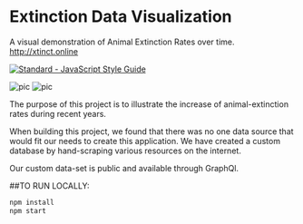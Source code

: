 # Extinction Data Visualization

A visual demonstration of Animal Extinction Rates over time. http://xtinct.online

[![Standard - JavaScript Style Guide](https://img.shields.io/badge/code%20style-standard-brightgreen.svg)](http://standardjs.com/)


![pic](http://i.imgur.com/j7B7Ap4.png)
![pic](http://i.imgur.com/6dPMgp6.png)

The purpose of this project is to illustrate the increase of animal-extinction rates during recent years.

When building this project, we found that there was no one data source that would fit our needs to create this application. We have created a custom database by hand-scraping various resources on the internet.

Our custom data-set is public and available through GraphQl.

##TO RUN LOCALLY:
```bash
npm install
npm start
```
